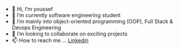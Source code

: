 - 👋 Hi, I’m youssef
- 🏢 I’m currently software engineering student
- 👀 I’m mainly into object-oriented programming (OOP), Full Stack & Devops Engineering
- 💞️ I’m looking to collaborate on exciting projects
- 📫 How to reach me ... <a href="https://www.linkedin.com/in/youssef-fouajou-07231a219/">Linkedin</a>


<!---
youssef035/youssef035 is a ✨ special ✨ repository because its `README.md` (this file) appears on your GitHub profile.
You can click the Preview link to take a look at your changes.
--->
